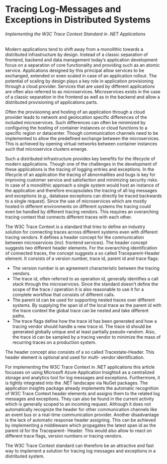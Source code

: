 # Tracing Log-Messages and Exceptions in Distributed Systems
###### Implementing the W3C Trace Context Standard in .NET Applications
Modern applications tend to shift away from a monolithic towards a distributed infrastructure by design. Instead of a classic separation of frontend, backend and data management today’s application development focus on a separation of core functionality and providing such as an atomic service. Applications designed by this principal allow services to be exchanged, extended or even scaled in case of an application rollout. The potential of scaling by design plays a key role in application provisioning through a cloud provider. Services that are used by different applications are often also referred to as microservices. Microservices exists in the case of a classic separation in the frontend as well as in the backend and allow a distributed provisioning of applications parts.

Often the provisioning and hosting of an application through a cloud provider leads to network and geolocation specific differences of the included microservices. Such differences can often be minimized by configuring the hosting of container instances or cloud functions to a specific region or datacenter. Though communication channels need to be implemented to allow the predefined exchange between the microservices. This is achieved by opening virtual networks between container instances such that microservice clusters emerge.

Such a distributed infrastructure provides key benefits for the lifecycle of modern applications. Though one of the challenges in the development of these applications is the tracing of logging entries and exceptions. In the lifecycle of an application the tracing of abnormalities and bugs is key for improving customer service and satisfaction and minimizing security risks. In case of a monolithic approach a single system would host an instance of the application and therefore encapsulates the tracing of all log messages and exceptions (e.g., database exceptions can directly be traced backwards to a single request). Since the use of microservices which are mostly hosted in different environments on different systems the tracing could even be handled by different tracing vendors. This requires an overarching tracing context that connects different traces with each other.

The W3C Trace Context is a standard that tries to define an industry solution for connecting traces across different systems even with different tracing vendors. It defines a header concept for the communication between microservices (incl. frontend services). The header concept suggests two different header elements. For the overarching identification of connected traces, the concept suggests a so called Traceparent-Header element. It consists of a version number, trace id, parent id and trace flags:

- The version number is an agreement characteristic between the tracing vendors.
- The trace id, often referred to as operation id, generally identifies a call stack through the microservices. Since the standard doesn’t define the scope of the trace / operation it is also reasonable to use it for a complete workflow that consists of different calls.
- The parent id can be used for supporting nested traces over different systems. By supplying the span id of the local trace as the parent id with the trace context the global trace can be nested and take different paths.
- The trace flags define how the trace id has been generated and how a tracing vendor should handle a new trace id. The trace id should be generated globally unique and at least partially pseudo-random. Also, the trace id can be sampled by a tracing vendor to minimize the mass of recurring traces on a production system.

The header concept also consists of a so called Tracestate-Header. This header element is optional and used for multi- vendor identification.

For implementing the W3C Trace Context in .NET applications this article focusses on using Microsoft Azure Application Insights4 as a centralized storage and analytics tool for log messages and exceptions. Furthermore, it is tightly integrated into the .NET landscape via NuGet packages. The application insights package already implements the automatic recognition of W3C Trace Context header elements and assigns them to the related log messages and exceptions. They can also be found in the current activity which is generally scoped to an incoming request. Although it does not automatically recognize the header for other communication channels like an event bus or a real-time communication provider. Another disadvantage is the lack of automatic response header assigning. This can be achieved by implementing a middleware which propagates the latest span id as the parent id for the Traceparent- Header. This would also allow to react on different trace flags, version numbers or tracing vendors.

The W3C Trace Context standard can therefore be an attractive and fast way to implement a solution for tracing log messages and exceptions in a distributed system.